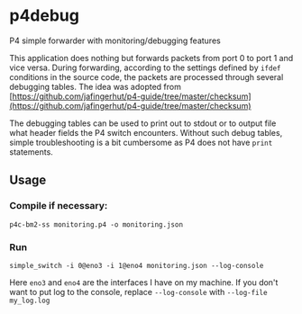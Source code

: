 # p4debug
P4 simple forwarder with monitoring/debugging features

This application does nothing but forwards packets from port 0 to port 1 and vice versa.
During forwarding, according to the settings defined by `ifdef` conditions in the source code, the packets are processed through several debugging tables.
The idea was adopted from [https://github.com/jafingerhut/p4-guide/tree/master/checksum](https://github.com/jafingerhut/p4-guide/tree/master/checksum)

The debugging tables can be used to print out to stdout or to output file what header fields the P4 switch encounters.
Without such debug tables, simple troubleshooting is a bit cumbersome as P4 does not have `print` statements.

## Usage

### Compile if necessary:
```
p4c-bm2-ss monitoring.p4 -o monitoring.json
```

### Run 
```
simple_switch -i 0@eno3 -i 1@eno4 monitoring.json --log-console
```
Here `eno3` and `eno4` are the interfaces I have on my machine. If you don't want to put log to the console, replace `--log-console` with `--log-file my_log.log`




